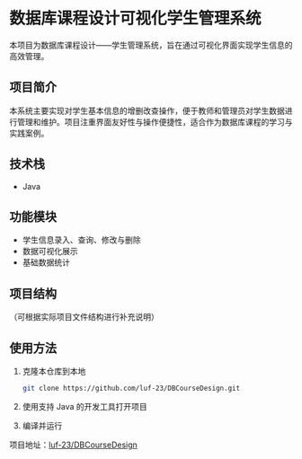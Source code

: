 # 数据库课程设计可视化学生管理系统

本项目为数据库课程设计——学生管理系统，旨在通过可视化界面实现学生信息的高效管理。

## 项目简介

本系统主要实现对学生基本信息的增删改查操作，便于教师和管理员对学生数据进行管理和维护。项目注重界面友好性与操作便捷性，适合作为数据库课程的学习与实践案例。

## 技术栈

- Java

## 功能模块

- 学生信息录入、查询、修改与删除
- 数据可视化展示
- 基础数据统计

## 项目结构

（可根据实际项目文件结构进行补充说明）

## 使用方法

1. 克隆本仓库到本地
   ```bash
   git clone https://github.com/luf-23/DBCourseDesign.git
   ```
2. 使用支持 Java 的开发工具打开项目

3. 编译并运行


项目地址：[luf-23/DBCourseDesign](https://github.com/luf-23/DBCourseDesign)
